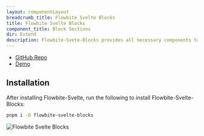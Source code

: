 ```yaml
---
layout: componentLayout
breadcrumb_title: Flowbite Svelte Blocks
title: Flowbite Svelte Blocks
component_title: Block Sections
dir: Extend
description: Flowbite-Svete-Blocks provides all necessary components to get started quickly
---
```


<script>
  import { Img} from '$lib'
</script>

- [GitHub Repo](https://github.com/themesberg/flowbite-svelte-blocks)
- [Demo](https://flowbite-svelte-blocks.vercel.app/)

## Installation

After installing Flowbite-Svelte, run the following to install Flowbite-Svelte-Blocks:

```sh
pnpm i -D flowbite-svelte-blocks
```

<Img src="/images/flowbite-svelte-blocks.png" alt="Flowbite Svelte Blocks" />
